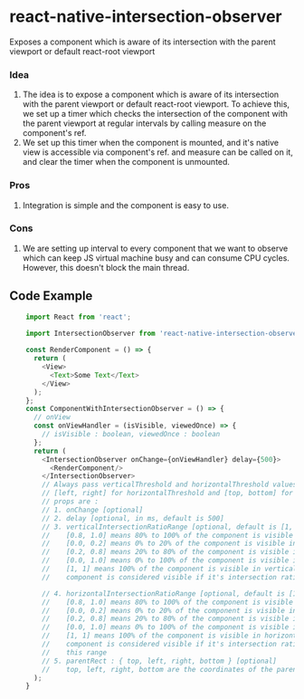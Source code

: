 # react-native-intersection-observer
Exposes a component which is aware of its intersection with the parent viewport or default react-root viewport

### Idea
1. The idea is to expose a component which is aware of its intersection with the parent viewport or default react-root 
viewport. To achieve this, we set up a timer which checks the intersection of the component with the parent viewport at
regular intervals by calling measure on the component's ref.
2. We set up this timer when the component is mounted, and it's native view is accessible via component's ref.
and measure can be called on it, and clear the timer when the component is unmounted.

### Pros
1. Integration is simple and the component is easy to use.

### Cons
1. We are setting up interval to every component that we want to observe which can keep JS virtual 
machine busy and can consume CPU cycles. However, this doesn't block the main thread.

## Code Example
```javascript
    import React from 'react';

    import IntersectionObserver from 'react-native-intersection-observer';
    
    const RenderComponent = () => {
      return (
        <View>
          <Text>Some Text</Text>
        </View>
      );
    };
    const ComponentWithIntersectionObserver = () => {
      // onView
      const onViewHandler = (isVisible, viewedOnce) => {
        // isVisible : boolean, viewedOnce : boolean
      };
      return (
        <IntersectionObserver onChange={onViewHandler} delay={500}>
          <RenderComponent/>
        </IntersectionObserver>
        // Always pass verticalThreshold and horizontalThreshold values between 0 and 1
        // [left, right] for horizontalThreshold and [top, bottom] for verticalThreshold
        // props are :
        // 1. onChange [optional]
        // 2. delay [optional, in ms, default is 500]
        // 3. verticalIntersectionRatioRange [optional, default is [1, 1]]
        //    [0.8, 1.0] means 80% to 100% of the component is visible in vertical direction
        //    [0.0, 0.2] means 0% to 20% of the component is visible in vertical direction
        //    [0.2, 0.8] means 20% to 80% of the component is visible in vertical direction
        //    [0.0, 1.0] means 0% to 100% of the component is visible in vertical direction 
        //    [1, 1] means 100% of the component is visible in vertical direction
        //    component is considered visible if it's intersection ratio is within

        // 4. horizontalIntersectionRatioRange [optional, default is [1, 1]]
        //    [0.8, 1.0] means 80% to 100% of the component is visible in horizontal direction
        //    [0.0, 0.2] means 0% to 20% of the component is visible in horizontal direction
        //    [0.2, 0.8] means 20% to 80% of the component is visible in horizontal direction
        //    [0.0, 1.0] means 0% to 100% of the component is visible in horizontal direction
        //    [1, 1] means 100% of the component is visible in horizontal direction
        //    component is considered visible if it's intersection ratio is within 
        //    this range
        // 5. parentRect : { top, left, right, bottom } [optional]
        //    top, left, right, bottom are the coordinates of the parent viewport
      );
    }
```
